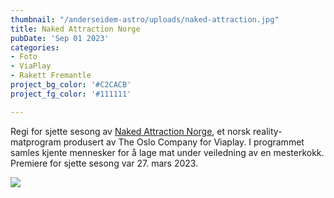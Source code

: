 ```yaml
---
thumbnail: "/anderseidem-astro/uploads/naked-attraction.jpg"
title: Naked Attraction Norge
pubDate: 'Sep 01 2023'
categories:
- Foto
- ViaPlay
- Rakett Fremantle
project_bg_color: '#C2CACB'
project_fg_color: '#111111'

---
```

Regi for sjette sesong av [Naked Attraction Norge](https://www.discoveryplus.com/no/show/naked-attraction-norge), et norsk reality-matprogram produsert av The Oslo Company for Viaplay. I programmet samles kjente mennesker for å lage mat under veiledning av en mesterkokk. Premiere for sjette sesong var 27. mars 2023. 

![](/anderseidem-astro/uploads/naked-attraction.jpg)